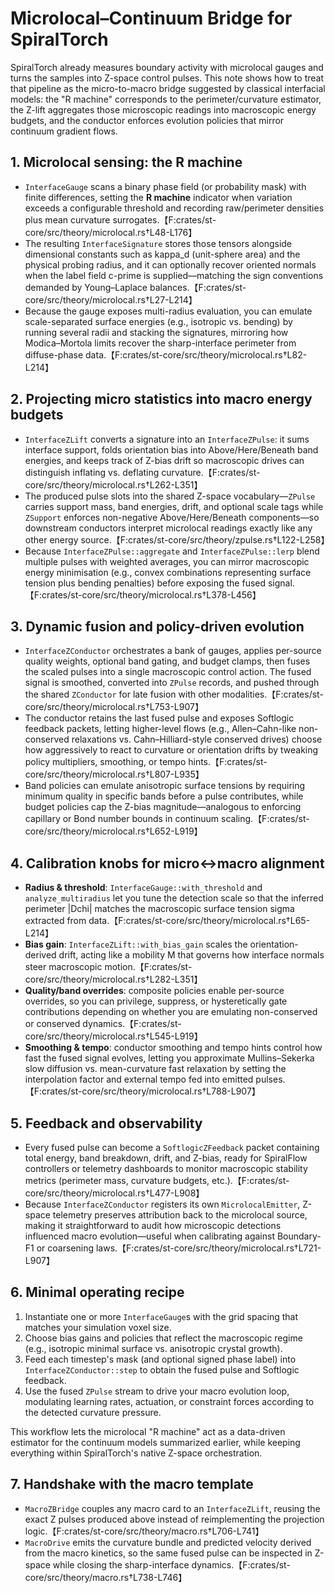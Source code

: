 # Microlocal–Continuum Bridge for SpiralTorch

SpiralTorch already measures boundary activity with microlocal gauges and turns the samples into Z-space control pulses. This note shows how to treat that pipeline as the micro-to-macro bridge suggested by classical interfacial models: the "R machine" corresponds to the perimeter/curvature estimator, the Z-lift aggregates those microscopic readings into macroscopic energy budgets, and the conductor enforces evolution policies that mirror continuum gradient flows.

## 1. Microlocal sensing: the R machine

- `InterfaceGauge` scans a binary phase field (or probability mask) with finite differences, setting the **R machine** indicator when variation exceeds a configurable threshold and recording raw/perimeter densities plus mean curvature surrogates.【F:crates/st-core/src/theory/microlocal.rs†L48-L176】
- The resulting `InterfaceSignature` stores those tensors alongside dimensional constants such as kappa_d (unit-sphere area) and the physical probing radius, and it can optionally recover oriented normals when the label field c-prime is supplied—matching the sign conventions demanded by Young–Laplace balances.【F:crates/st-core/src/theory/microlocal.rs†L27-L214】
- Because the gauge exposes multi-radius evaluation, you can emulate scale-separated surface energies (e.g., isotropic vs. bending) by running several radii and stacking the signatures, mirroring how Modica–Mortola limits recover the sharp-interface perimeter from diffuse-phase data.【F:crates/st-core/src/theory/microlocal.rs†L82-L214】

## 2. Projecting micro statistics into macro energy budgets

- `InterfaceZLift` converts a signature into an `InterfaceZPulse`: it sums interface support, folds orientation bias into Above/Here/Beneath band energies, and keeps track of Z-bias drift so macroscopic drives can distinguish inflating vs. deflating curvature.【F:crates/st-core/src/theory/microlocal.rs†L262-L351】
- The produced pulse slots into the shared Z-space vocabulary—`ZPulse` carries support mass, band energies, drift, and optional scale tags while `ZSupport` enforces non-negative Above/Here/Beneath components—so downstream conductors interpret microlocal readings exactly like any other energy source.【F:crates/st-core/src/theory/zpulse.rs†L122-L258】
- Because `InterfaceZPulse::aggregate` and `InterfaceZPulse::lerp` blend multiple pulses with weighted averages, you can mirror macroscopic energy minimisation (e.g., convex combinations representing surface tension plus bending penalties) before exposing the fused signal.【F:crates/st-core/src/theory/microlocal.rs†L378-L456】

## 3. Dynamic fusion and policy-driven evolution

- `InterfaceZConductor` orchestrates a bank of gauges, applies per-source quality weights, optional band gating, and budget clamps, then fuses the scaled pulses into a single macroscopic control action. The fused signal is smoothed, converted into `ZPulse` records, and pushed through the shared `ZConductor` for late fusion with other modalities.【F:crates/st-core/src/theory/microlocal.rs†L753-L907】
- The conductor retains the last fused pulse and exposes Softlogic feedback packets, letting higher-level flows (e.g., Allen–Cahn-like non-conserved relaxations vs. Cahn–Hilliard-style conserved drives) choose how aggressively to react to curvature or orientation drifts by tweaking policy multipliers, smoothing, or tempo hints.【F:crates/st-core/src/theory/microlocal.rs†L807-L935】
- Band policies can emulate anisotropic surface tensions by requiring minimum quality in specific bands before a pulse contributes, while budget policies cap the Z-bias magnitude—analogous to enforcing capillary or Bond number bounds in continuum scaling.【F:crates/st-core/src/theory/microlocal.rs†L652-L919】

## 4. Calibration knobs for micro↔macro alignment

- **Radius & threshold**: `InterfaceGauge::with_threshold` and `analyze_multiradius` let you tune the detection scale so that the inferred perimeter |Dchi| matches the macroscopic surface tension sigma extracted from data.【F:crates/st-core/src/theory/microlocal.rs†L65-L214】
- **Bias gain**: `InterfaceZLift::with_bias_gain` scales the orientation-derived drift, acting like a mobility M that governs how interface normals steer macroscopic motion.【F:crates/st-core/src/theory/microlocal.rs†L282-L351】
- **Quality/band overrides**: composite policies enable per-source overrides, so you can privilege, suppress, or hysteretically gate contributions depending on whether you are emulating non-conserved or conserved dynamics.【F:crates/st-core/src/theory/microlocal.rs†L545-L919】
- **Smoothing & tempo**: conductor smoothing and tempo hints control how fast the fused signal evolves, letting you approximate Mullins–Sekerka slow diffusion vs. mean-curvature fast relaxation by setting the interpolation factor and external tempo fed into emitted pulses.【F:crates/st-core/src/theory/microlocal.rs†L788-L907】

## 5. Feedback and observability

- Every fused pulse can become a `SoftlogicZFeedback` packet containing total energy, band breakdown, drift, and Z-bias, ready for SpiralFlow controllers or telemetry dashboards to monitor macroscopic stability metrics (perimeter mass, curvature budgets, etc.).【F:crates/st-core/src/theory/microlocal.rs†L477-L908】
- Because `InterfaceZConductor` registers its own `MicrolocalEmitter`, Z-space telemetry preserves attribution back to the microlocal source, making it straightforward to audit how microscopic detections influenced macro evolution—useful when calibrating against Boundary-F1 or coarsening laws.【F:crates/st-core/src/theory/microlocal.rs†L721-L907】

## 6. Minimal operating recipe

1. Instantiate one or more `InterfaceGauge`s with the grid spacing that matches your simulation voxel size.
2. Choose bias gains and policies that reflect the macroscopic regime (e.g., isotropic minimal surface vs. anisotropic crystal growth).
3. Feed each timestep's mask (and optional signed phase label) into `InterfaceZConductor::step` to obtain the fused pulse and Softlogic feedback.
4. Use the fused `ZPulse` stream to drive your macro evolution loop, modulating learning rates, actuation, or constraint forces according to the detected curvature pressure.

This workflow lets the microlocal "R machine" act as a data-driven estimator for the continuum models summarized earlier, while keeping everything within SpiralTorch's native Z-space orchestration.

## 7. Handshake with the macro template

- `MacroZBridge` couples any macro card to an `InterfaceZLift`, reusing the exact Z pulses produced above instead of reimplementing the projection logic.【F:crates/st-core/src/theory/macro.rs†L706-L741】
- `MacroDrive` emits the curvature bundle and predicted velocity derived from the macro kinetics, so the same fused pulse can be inspected in Z-space while closing the sharp-interface dynamics.【F:crates/st-core/src/theory/macro.rs†L738-L746】
